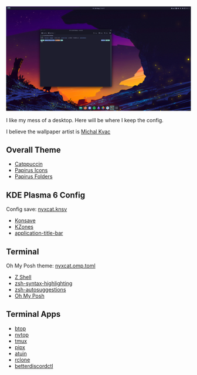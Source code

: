 ![My Desktop](assets/kdelook.png)

I like my mess of a desktop. Here will be where I keep the config.

I believe the wallpaper artist is [Michal Kvac](https://kvacm.carrd.co/)

## Overall Theme

- [Catppuccin](https://github.com/catppuccin/catppuccin)
- [Papirus Icons](https://github.com/PapirusDevelopmentTeam/papirus-icon-theme)
- [Papirus Folders](https://github.com/PapirusDevelopmentTeam/papirus-folders)

## KDE Plasma 6 Config

Config save: [nyxcat.knsv](nyxcat/conf.yaml)

- [Konsave](https://github.com/Prayag2/konsave)
- [KZones](https://github.com/gerritdevriese/kzones)
- [application-title-bar](https://github.com/antroids/application-title-bar)

## Terminal

Oh My Posh theme: [nyxcat.omp.toml](nyxcat.omp.toml)

- [Z Shell](https://zsh.sourceforge.io/)
- [zsh-syntax-highlighting](https://github.com/zsh-users/zsh-syntax-highlighting)
- [zsh-autosuggestions](https://github.com/zsh-users/zsh-autosuggestions)
- [Oh My Posh](https://ohmyposh.dev/)

## Terminal Apps

- [btop](https://github.com/aristocratos/btop)
- [nvtop](https://github.com/Syllo/nvtop)
- [tmux](https://github.com/tmux/tmux)
- [pipx](https://github.com/pypa/pipx)
- [atuin](https://github.com/atuinsh/atuin)
- [rclone](https://github.com/rclone/rclone)
- [betterdiscordctl](https://github.com/bb010g/betterdiscordctl)
